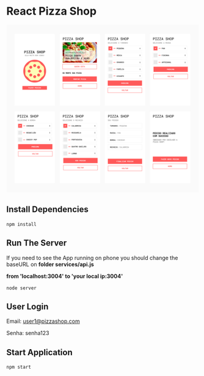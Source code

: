 # React Pizza Shop

![alt test](screenshots/react-pizza-shop.jpg)

## Install Dependencies

```
npm install
```

## Run The Server

If you need to see the App running on phone you should change the baseURL on **folder services/api.js**

**from 'localhost:3004' to 'your local ip:3004'**

```
node server
```

## User Login

Email: user1@pizzashop.com

Senha: senha123

## Start Application

```
npm start
```

